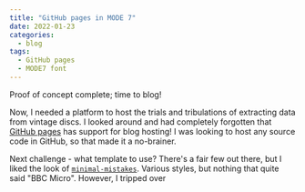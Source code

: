 ```yaml
---
title: "GitHub pages in MODE 7"
date: 2022-01-23
categories:
  - blog
tags:
  - GitHub pages
  - MODE7 font
---
```


Proof of concept complete; time to blog!

Now, I needed a platform to host the trials and tribulations of extracting data from vintage discs. I looked around and had completely forgotten that [GitHub pages](https://pages.github.com) has support for blog hosting! I was looking to host any source code in GitHub, so that made it a no-brainer.

Next challenge - what template to use? There's a fair few out there, but I liked the look of [`minimal-mistakes`](https://mmistakes.github.io/minimal-mistakes/). Various styles, but nothing that quite said "BBC Micro". However, I tripped over 
